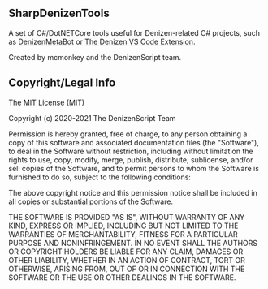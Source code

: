 SharpDenizenTools
-----------------

A set of C#/DotNETCore tools useful for Denizen-related C# projects, such as [DenizenMetaBot](https://github.com/DenizenScript/DenizenMetaBot) or [The Denizen VS Code Extension](https://github.com/DenizenScript/DenizenVSCode).

Created by mcmonkey and the DenizenScript team.

## Copyright/Legal Info

The MIT License (MIT)

Copyright (c) 2020-2021 The DenizenScript Team

Permission is hereby granted, free of charge, to any person obtaining a copy
of this software and associated documentation files (the "Software"), to deal
in the Software without restriction, including without limitation the rights
to use, copy, modify, merge, publish, distribute, sublicense, and/or sell
copies of the Software, and to permit persons to whom the Software is
furnished to do so, subject to the following conditions:

The above copyright notice and this permission notice shall be included in all
copies or substantial portions of the Software.

THE SOFTWARE IS PROVIDED "AS IS", WITHOUT WARRANTY OF ANY KIND, EXPRESS OR
IMPLIED, INCLUDING BUT NOT LIMITED TO THE WARRANTIES OF MERCHANTABILITY,
FITNESS FOR A PARTICULAR PURPOSE AND NONINFRINGEMENT. IN NO EVENT SHALL THE
AUTHORS OR COPYRIGHT HOLDERS BE LIABLE FOR ANY CLAIM, DAMAGES OR OTHER
LIABILITY, WHETHER IN AN ACTION OF CONTRACT, TORT OR OTHERWISE, ARISING FROM,
OUT OF OR IN CONNECTION WITH THE SOFTWARE OR THE USE OR OTHER DEALINGS IN THE
SOFTWARE.
